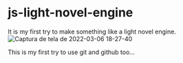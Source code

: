# js-light-novel-engine
It is my first try to make something like a light novel engine.
![Captura de tela de 2022-03-06 18-27-40](https://user-images.githubusercontent.com/93536615/156945907-0528b836-2d9d-4fee-ad67-a63848ebd099.png)

This is my first try to use git and github too...
